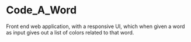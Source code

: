 # Code_A_Word
Front end web application, with a responsive UI, which when given a word as input gives out a list of colors related to that word.
